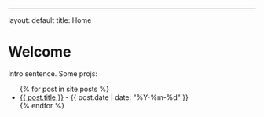 ---
layout: default
title: Home

# Welcome

Intro sentence. Some projs:
<ul>
    {% for post in site.posts %}
        <li>
            <a href="{{ post.url }}">{{ post.title }}</a> - {{ post.date | date: "%Y-%m-%d" }}
        </li>
    {% endfor %}
</ul>